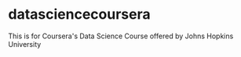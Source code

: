 # datasciencecoursera
This is for Coursera's Data Science Course offered by Johns Hopkins University
